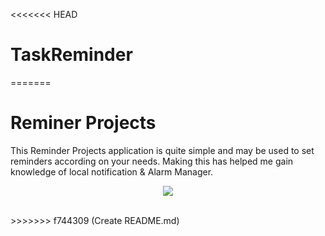<<<<<<< HEAD
# TaskReminder
=======
# Reminer Projects
This Reminder Projects application is quite simple and may be used to set reminders according on your needs. Making this has helped me gain knowledge of local notification &  Alarm Manager.

<p align="center">
  
<img   src="https://github.com/AzadTom/Reminer/raw/master/app/src/main/res/drawable/icon.png">
</p>
<br>
>>>>>>> f744309 (Create README.md)
